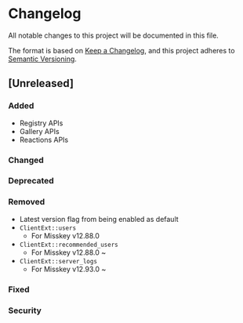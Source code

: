 # Changelog

All notable changes to this project will be documented in this file.

The format is based on [Keep a Changelog](https://keepachangelog.com/en/1.0.0/),
and this project adheres to [Semantic Versioning](https://semver.org/spec/v2.0.0.html).

## [Unreleased]

### Added

- Registry APIs
- Gallery APIs
- Reactions APIs

### Changed
### Deprecated
### Removed

- Latest version flag from being enabled as default
- `ClientExt::users`
   - For Misskey v12.88.0
- `ClientExt::recommended_users`
   - For Misskey v12.88.0 ~
- `ClientExt::server_logs`
   - For Misskey v12.93.0 ~

### Fixed
### Security
